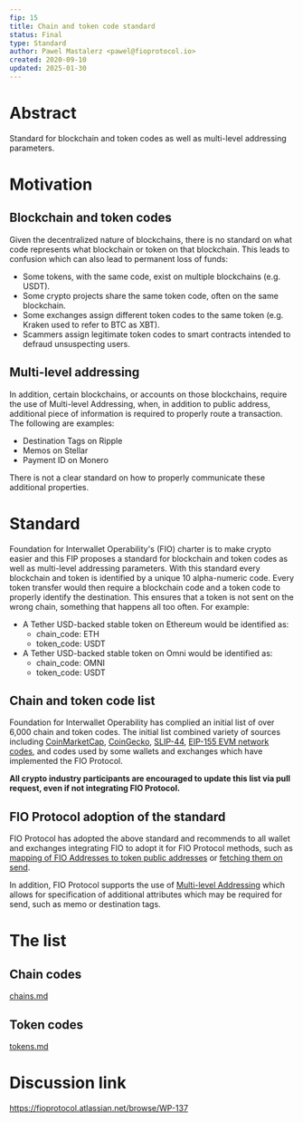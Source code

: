 ```yaml
---
fip: 15
title: Chain and token code standard
status: Final
type: Standard
author: Pawel Mastalerz <pawel@fioprotocol.io>
created: 2020-09-10
updated: 2025-01-30
---
```


# Abstract
Standard for blockchain and token codes as well as multi-level addressing parameters.

# Motivation
## Blockchain and token codes
Given the decentralized nature of blockchains, there is no standard on what code represents what blockchain or token on that blockchain. This leads to confusion which can also lead to permanent loss of funds:
* Some tokens, with the same code, exist on multiple blockchains (e.g. USDT).
* Some crypto projects share the same token code, often on the same blockchain.
* Some exchanges assign different token codes to the same token (e.g. Kraken used to refer to BTC as XBT).
* Scammers assign legitimate token codes to smart contracts intended to defraud unsuspecting users.

## Multi-level addressing
In addition, certain blockchains, or accounts on those blockchains, require the use of Multi-level Addressing, when, in addition to public address, additional piece of information is required to properly route a transaction. The following are examples:
* Destination Tags on Ripple
* Memos on Stellar
* Payment ID on Monero

There is not a clear standard on how to properly communicate these additional properties. 

# Standard
Foundation for Interwallet Operability's (FIO) charter is to make crypto easier and this FIP proposes a standard for blockchain and token codes as well as multi-level addressing parameters. With this standard every blockchain and token is identified by a unique 10 alpha-numeric code. Every token transfer would then require a blockchain code and a token code to properly identify the destination. This ensures that a token is not sent on the wrong chain, something that happens all too often. For example:
* A Tether USD-backed stable token on Ethereum would be identified as:
  * chain_code: ETH
  * token_code: USDT
* A Tether USD-backed stable token on Omni would be identified as:
  * chain_code: OMNI
  * token_code: USDT

## Chain and token code list
Foundation for Interwallet Operability has complied an initial list of over 6,000 chain and token codes. The initial list combined variety of sources including [CoinMarketCap](https://coinmarketcap.com/api/documentation/v1/#operation/getV1CryptocurrencyMap), [CoinGecko](https://www.coingecko.com/en/api/documentation), [SLIP-44](https://github.com/satoshilabs/slips/blob/master/slip-0044.md), [EIP-155 EVM network codes](https://github.com/ethereum/EIPs/blob/master/EIPS/eip-155.md), and codes used by some wallets and exchanges which have implemented the FIO Protocol.

**All crypto industry participants are encouraged to update this list via pull request, even if not integrating FIO Protocol.**

## FIO Protocol adoption of the standard
FIO Protocol has adopted the above standard and recommends to all wallet and exchanges integrating FIO to adopt it for FIO Protocol methods, such as [mapping of FIO Addresses to token public addresses](https://developers.fioprotocol.io/pages/api/fio-api/#options-addaddress) or [fetching them on send](https://developers.fioprotocol.io/api/api-spec/reference/get-pub-address/get-pub-address).

In addition, FIO Protocol supports the use of [Multi-level Addressing](https://developers.fioprotocol.io/wallet-integration-guide/mapping-pub-addresses#multi-level-addressing) which allows for specification of additional attributes which may be required for send, such as memo or destination tags.

# The list
## Chain codes
[chains.md](data/chains.md)

## Token codes
[tokens.md](data/tokens.md)

# Discussion link
https://fioprotocol.atlassian.net/browse/WP-137
